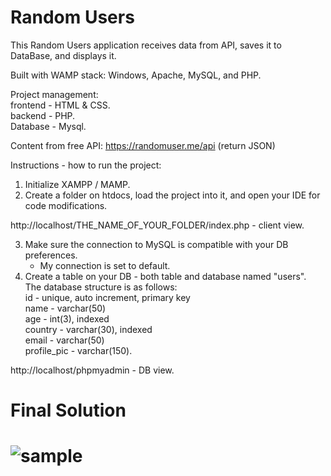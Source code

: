 # Random Users

This Random Users application receives data from API, saves it to DataBase, and displays it.</br>

Built with WAMP stack: Windows, Apache, MySQL, and PHP.</br>

Project management: </br>
frontend - HTML & CSS. </br>
backend - PHP. </br>
Database - Mysql. </br>

Content from free API: https://randomuser.me/api (return JSON)

Instructions - how to run the project:</br>
1. Initialize XAMPP / MAMP.</br>
2. Create a folder on htdocs, load the project into it, and open your IDE for code modifications.</br>

http://localhost/THE_NAME_OF_YOUR_FOLDER/index.php - client view.</br>

3. Make sure the connection to MySQL is compatible with your DB preferences.</br>
    * My connection is set to default.</br>
4. Create a table on your DB - both table and database named "users". </br>
    The database structure is as follows:</br>
    id - unique, auto increment, primary key</br>
    name - varchar(50)</br>
    age - int(3), indexed</br>
    country - varchar(30), indexed</br>
    email - varchar(50)</br>
    profile_pic - varchar(150).</br>

http://localhost/phpmyadmin - DB view.</br>

<h1>Final Solution<h1/>
   
![sample](https://user-images.githubusercontent.com/51449659/181442563-09315189-d489-447a-b1b4-9128a770e339.jpg)




